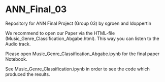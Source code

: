 # ANN_Final_03
Repository for ANN Final Project (Group 03)
by sgroen and ldoppertin

We recommend to open our Paper via the HTML-file (Music_Genre_Classification_Abgabe.html). This way you can listen to the Audio track.

Please open Music_Genre_Classification_Abgabe.ipynb for the final paper Notebook.

See Music_Genre_Classification.ipynb in order to see the code which produced the results.